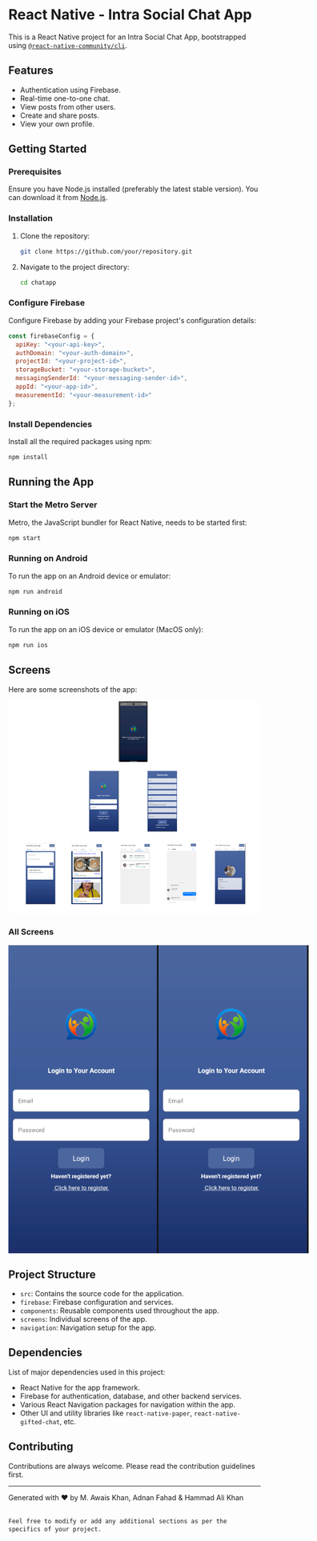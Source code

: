 # React Native - Intra Social Chat App

This is a React Native project for an Intra Social Chat App, bootstrapped using [`@react-native-community/cli`](https://github.com/react-native-community/cli).

## Features

- Authentication using Firebase.
- Real-time one-to-one chat.
- View posts from other users.
- Create and share posts.
- View your own profile.

## Getting Started

### Prerequisites

Ensure you have Node.js installed (preferably the latest stable version). You can download it from [Node.js](https://nodejs.org/).

### Installation

1. Clone the repository:
   ```bash
   git clone https://github.com/your/repository.git
   ```
2. Navigate to the project directory:
   ```bash
   cd chatapp
   ```

### Configure Firebase

Configure Firebase by adding your Firebase project's configuration details:

```javascript
const firebaseConfig = {
  apiKey: "<your-api-key>",
  authDomain: "<your-auth-domain>",
  projectId: "<your-project-id>",
  storageBucket: "<your-storage-bucket>",
  messagingSenderId: "<your-messaging-sender-id>",
  appId: "<your-app-id>",
  measurementId: "<your-measurement-id>"
};
```

### Install Dependencies

Install all the required packages using npm:

```bash
npm install
```

## Running the App

### Start the Metro Server

Metro, the JavaScript bundler for React Native, needs to be started first:

```bash
npm start
```

### Running on Android

To run the app on an Android device or emulator:

```bash
npm run android
```

### Running on iOS

To run the app on an iOS device or emulator (MacOS only):

```bash
npm run ios
```

## Screens

Here are some screenshots of the app:

![Screenshots](https://github.com/askhan963/rn-intra-social/blob/main/Screenshot%202023-12-30%20003801.png?raw=true "App Screenshots")

### All Screens


<div style="display: flex; flex-direction: row; justify-content: space-around; align-items: center;">

  <!-- Image 1 -->
  <img src="https://github.com/askhan963/rn-intra-social/blob/main/Screenshots/splash.png?raw=true" alt="Splash" title="App Screenshots" width="300"/>

  <!-- Image 2 -->
  <img src="https://github.com/askhan963/rn-intra-social/blob/main/Screenshots/splash.png?raw=true" alt="Splash" title="App Screenshots" width="300"/>

</div>




## Project Structure

- `src`: Contains the source code for the application.
- `firebase`: Firebase configuration and services.
- `components`: Reusable components used throughout the app.
- `screens`: Individual screens of the app.
- `navigation`: Navigation setup for the app.

## Dependencies

List of major dependencies used in this project:

- React Native for the app framework.
- Firebase for authentication, database, and other backend services.
- Various React Navigation packages for navigation within the app.
- Other UI and utility libraries like `react-native-paper`, `react-native-gifted-chat`, etc.

## Contributing

Contributions are always welcome. Please read the contribution guidelines first.

---

Generated with ♥ by <bold>M. Awais Khan, Adnan Fahad & Hammad Ali Khan</bold>
```

Feel free to modify or add any additional sections as per the specifics of your project.
